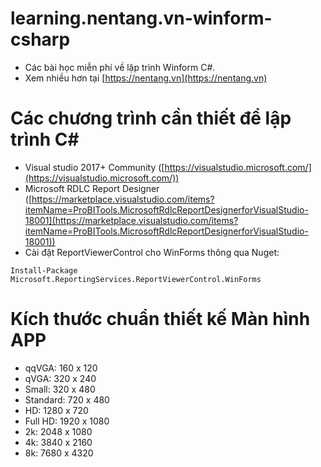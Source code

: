 # learning.nentang.vn-winform-csharp
- Các bài học miễn phí về lập trình Winform C#.
- Xem nhiều hơn tại [https://nentang.vn](https://nentang.vn)

# Các chương trình cần thiết để lập trình C#
- Visual studio 2017+ Community ([https://visualstudio.microsoft.com/](https://visualstudio.microsoft.com/))
- Microsoft RDLC Report Designer ([https://marketplace.visualstudio.com/items?itemName=ProBITools.MicrosoftRdlcReportDesignerforVisualStudio-18001](https://marketplace.visualstudio.com/items?itemName=ProBITools.MicrosoftRdlcReportDesignerforVisualStudio-18001))
- Cài đặt ReportViewerControl cho WinForms thông qua Nuget:
```
Install-Package Microsoft.ReportingServices.ReportViewerControl.WinForms
```

# Kích thước chuẩn thiết kế Màn hình APP
- qqVGA: 160 x 120
- qVGA: 320 x 240
- Small: 320 x 480
- Standard: 720 x 480
- HD: 1280 x 720
- Full HD: 1920 x 1080
- 2k: 2048 x 1080
- 4k: 3840 x 2160
- 8k: 7680 x 4320